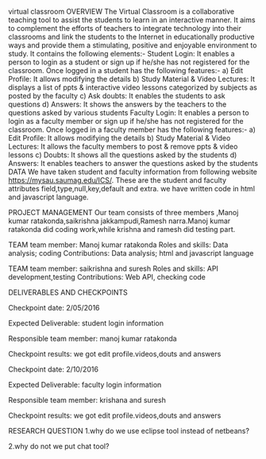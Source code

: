 virtual classroom
OVERVIEW
The Virtual Classroom is a collaborative teaching tool to assist the students to learn in an interactive manner. It aims to complement the efforts of teachers to integrate technology into their classrooms and link the students to the Internet in educationally productive ways and provide them a stimulating, positive and enjoyable environment to study.
It contains the following elements:-
Student Login: It enables a person to login as a student or sign up if he/she has not registered for the classroom. Once logged in a student has the following features:- a) Edit Profile: It allows modifying the details b) Study Material & Video Lectures: It displays a list of ppts & interactive video lessons categorized by subjects as posted by the faculty c) Ask doubts: It enables the students to ask questions d) Answers: It shows the answers by the teachers to the questions asked by various students
Faculty Login: It enables a person to login as a faculty member or sign up if he/she has not registered for the classroom. Once logged in a faculty member has the following features:- a) Edit Profile: It allows modifying the details b) Study Material & Video Lectures: It allows the faculty members to post & remove ppts & video lessons
c) Doubts: It shows all the questions asked by the students d) Answers: It enables teachers to answer the questions asked by the students
DATA
We have taken student and faculty information from following website https://mysau.saumag.edu/ICS/. These are the student and faculty attributes field,type,null,key,default and extra. we have written code in html and javascript language.

PROJECT MANAGEMENT
Our team consists of three members ,Manoj kumar ratakonda,saikrishna jakkampudi,Ramesh narra.Manoj kumar ratakonda did coding work,while krishna and ramesh did testing part.

TEAM
team member: Manoj kumar ratakonda Roles and skills: Data analysis; coding Contributions: Data analysis; html and javascript language

TEAM
team member: saikrishna and suresh Roles and skills: API development,testing Contributions: Web API, checking code

DELIVERABLES AND CHECKPOINTS

Checkpoint date: 2/05/2016

Expected Deliverable: student login information

Responsible team member: manoj kumar ratakonda

Checkpoint results: we got edit profile.videos,douts and answers

Checkpoint date: 2/10/2016

Expected Deliverable: faculty login information

Responsible team member: krishana and suresh

Checkpoint results: we got edit profile.videos,douts and answers

RESEARCH QUESTION
1.why do we use eclipse tool instead of netbeans?

2.why do not we put chat tool?
